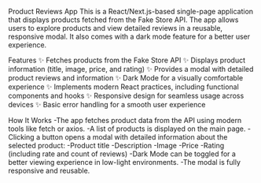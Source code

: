 Product Reviews App
This is a React/Next.js-based single-page application that displays products fetched from the Fake Store API. The app allows users to explore products and view detailed reviews in a reusable, responsive modal. It also comes with a dark mode feature for a better user experience.



Features
✨ Fetches products from the Fake Store API
✨ Displays product information (title, image, price, and rating)
✨ Provides a modal with detailed product reviews and information
✨ Dark Mode for a visually comfortable experience
✨ Implements modern React practices, including functional components and hooks
✨ Responsive design for seamless usage across devices
✨ Basic error handling for a smooth user experience


How It Works
-The app fetches product data from the API using modern tools like fetch or axios.
-A list of products is displayed on the main page.
-Clicking a button opens a modal with detailed information about the selected product:
-Product title
-Description
-Image
-Price
-Rating (including rate and count of reviews)
-Dark Mode can be toggled for a better viewing experience in low-light environments.
-The modal is fully responsive and reusable.

